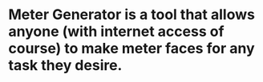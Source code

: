 # Meter Generator is a tool that allows anyone (with internet access of course) to make meter faces for any task they desire. 
